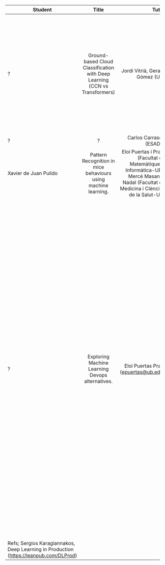 | Student   |      Title      |  Tutor| |
|----------|:---------:|----------:| ----------:|
| ? | Ground-based Cloud Classification with Deep Learning (CCN vs Transformers) | Jordi Vitrià, Gerard Gómez (UB) | <sub> Clouds play an essential role in the circulation of water vapour and affects the earth’s energy balance. In the study of weather forecasting and climate change, clouds are always regarded as the core factor. The traditional cloud observation is much dependent on the observers’ experience, and thus, it is time-consuming. We propose to develop a neural net for accurate ground-based meteorological cloud classification. To this end, we will explore CCN as well as Transformer architectures.  </sub>|
| ? | ? | Carlos Carrasco (ESADE) |
| Xavier de Juan Pulido | Pattern Recognition in mice behaviours using machine learning. | Eloi Puertas i Prats (Facultat de Matemàtiques i Informàtica-UB), Mercé Masana i Nadal (Facultat de Medicina i Ciències de la Salut-UB) | |
| ? |  Exploring Machine Learning Devops alternatives. | Eloi Puertas Prats (epuertas@ub.edu) | <sub> + One of the most difficult stages in the DataScience Pipeline is to put into production trained models and make them work in real life applications. Machine Learning Devops tries to solve these problems by following the learned rules from Software Engineering and deploying models using automatization.  In this project we will explore different alternatives to create a full automatized devops pipeline in a classic DataScience project, from collecting data from different sources (bots, crontabs….)  to train online models, deploy them and finally putting into production using a containerized web application.  The main goals of the project are: * Full automatization in the DataSicence Pipeline, no further human interaction is needed once the project is deployed.  * Daily Models Building, the model is retrained every day when new train data is available. * Dashboard for controlling which models are in production at any time. * Data Version Control, like Version Control System, but with the data fetched for the application. * Continuous Machine Learning, train new models continuously and updating them directly to production, retrieving the metrics obtained during the training. * Connectors to Tensorflow visualization toolkit. The principal tool we going to use is Github, Github Actions and python scripting. Platforms to explore: https://cml.dev/  https://dvc.org/  https://studio.iterative.ai/ Requeriments:  1 Student, Strong skills using Github and python scripting.
Refs; Sergios Karagiannakos,  Deep Learning in Production  (https://leanpub.com/DLProd) </sub> |
